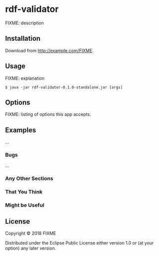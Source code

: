 # rdf-validator

FIXME: description

## Installation

Download from http://example.com/FIXME.

## Usage

FIXME: explanation

    $ java -jar rdf-validator-0.1.0-standalone.jar [args]

## Options

FIXME: listing of options this app accepts.

## Examples

...

### Bugs

...

### Any Other Sections
### That You Think
### Might be Useful

## License

Copyright © 2018 FIXME

Distributed under the Eclipse Public License either version 1.0 or (at
your option) any later version.
